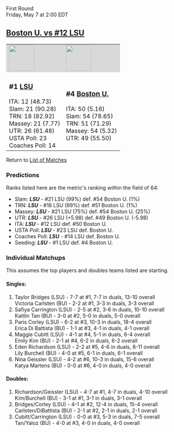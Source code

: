 First Round  
Friday, May 7 at 2:00 EDT
## [Boston U. vs #12 LSU](https://www.ncaa.com/game/5833658) 

<table>  
<tr style="background-color: #d9d9d9 !important"><td><a href="../"><img src="https://www.ncaa.com/sites/default/files/images/logos/schools/l/lsu.70.png" width="70" height="70" /></a></td><td><a href="../"><img src="https://www.ncaa.com/sites/default/files/images/logos/schools/b/boston-u.70.png" width="70" height="70" /></a></td></tr>
<tr><td>  

<h3>#1 <a href="../">LSU</a></h3>  
ITA: 12 (48.73)<br>  
Slam: 21 (90.28)<br>  
TRN: 18 (82.92)<br>  
Massey: 21 (7.77)<br>  
UTR: 26 (61.48)<br>  
USTA Poll: 23<br>  
Coaches Poll: 14<br>  

</td><td>  

<h3>#4 <a href="../">Boston U.</a></h3>  
ITA: 50 (5.16)<br>  
Slam: 54 (78.65)<br>  
TRN: 51 (71.29)<br>  
Massey: 54 (5.32)<br>  
UTR: 49 (55.50)<br>  

</td></tr></table>  

Return to [List of Matches](../index.md)  

### Predictions  

Ranks listed here are the metric's ranking within the field of 64:  
- Slam: ***LSU*** - #21 LSU (99%) def. #54 Boston U. (1%)  
- TRN: ***LSU*** - #18 LSU (99%) def. #51 Boston U. (1%)  
- Massey: ***LSU*** - #21 LSU (75%) def. #54 Boston U. (25%)  
- UTR: ***LSU*** - #26 LSU (+5.98) def. #49 Boston U. (-5.98)  
- ITA: ***LSU*** - #12 LSU def. #50 Boston U.  
- USTA Poll: ***LSU*** - #23 LSU def. Boston U.  
- Coaches Poll: ***LSU*** - #14 LSU def. Boston U.  
- Seeding: ***LSU*** - #1 LSU def. #4 Boston U.  

### Individual Matchups  

This assumes the top players and doubles teams listed are starting.  

#### Singles:  
1. Taylor Bridges (LSU) - 7-7 at #1, 7-7 in duals, 13-10 overall  
   Victoria Carlsten (BU) - 2-2 at #1, 3-3 in duals, 3-3 overall
2. Safiya Carrington (LSU) - 2-5 at #2, 3-6 in duals, 10-10 overall  
   Kaitlin Tan (BU) - 3-0 at #2, 5-0 in duals, 5-0 overall
3. Paris Corley (LSU) - 6-2 at #3, 10-3 in duals, 18-4 overall  
   Erica Di Battista (BU) - 1-1 at #3, 4-1 in duals, 4-1 overall
4. Maggie Cubitt (LSU) - 4-1 at #4, 5-1 in duals, 6-4 overall  
   Emily Kim (BU) - 2-1 at #4, 6-2 in duals, 6-2 overall
5. Eden Richardson (LSU) - 2-2 at #5, 4-6 in duals, 8-11 overall  
   Lily Burchell (BU) - 4-0 at #5, 6-1 in duals, 6-1 overall
6. Nina Geissler (LSU) - 4-2 at #6, 10-3 in duals, 15-6 overall  
   Katya Martens (BU) - 0-0 at #6, 4-0 in duals, 4-0 overall

#### Doubles:  
1. Richardson/Geissler (LSU) - 4-7 at #1, 4-7 in duals, 4-10 overall  
   Kim/Burchell (BU) - 3-1 at #1, 3-1 in duals, 3-1 overall
2. Bridges/Corley (LSU) - 4-1 at #2, 12-4 in duals, 15-4 overall  
   Carlsten/DiBattista (BU) - 2-1 at #2, 2-1 in duals, 2-1 overall
3. Cubitt/Carrington (LSU) - 0-0 at #3, 5-3 in duals, 7-5 overall  
   Tan/Yaloz (BU) - 4-0 at #3, 4-0 in duals, 4-0 overall